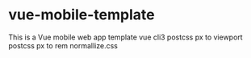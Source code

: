 # vue-mobile-template
This is a Vue mobile web app template
vue cli3
postcss px to viewport
postcss px to rem
normallize.css

